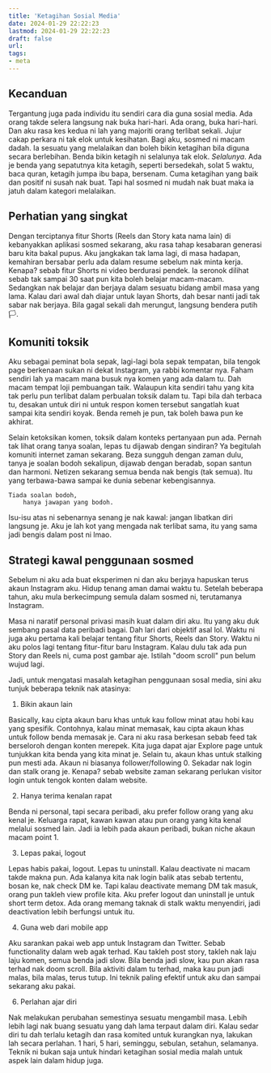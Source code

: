 ```yaml
---
title: 'Ketagihan Sosial Media'
date: 2024-01-29 22:22:23
lastmod: 2024-01-29 22:22:23
draft: false
url:
tags: 
- meta
---
```


## Kecanduan

Tergantung juga pada individu itu sendiri cara dia guna sosial media. Ada orang takde selera langsung nak buka hari-hari. Ada orang, buka hari-hari. Dan aku rasa kes kedua ni lah yang majoriti orang terlibat sekali. Jujur cakap perkara ni tak elok untuk kesihatan. Bagi aku, sosmed ni macam dadah. Ia sesuatu yang melalaikan dan boleh bikin ketagihan bila diguna secara berlebihan. Benda bikin ketagih ni selalunya tak elok. *Selalunya*. Ada je benda yang sepatutnya kita ketagih, seperti bersedekah, solat 5 waktu, baca quran, ketagih jumpa ibu bapa, bersenam. Cuma ketagihan yang baik dan positif ni susah nak buat. Tapi hal sosmed ni mudah nak buat maka ia jatuh dalam kategori melalaikan.

## Perhatian yang singkat

Dengan terciptanya fitur Shorts (Reels dan Story kata nama lain) di kebanyakkan aplikasi sosmed sekarang, aku rasa tahap kesabaran generasi baru kita bakal pupus. Aku jangkakan tak lama lagi, di masa hadapan, kemahiran bersabar perlu ada dalam resume sebelum nak minta kerja. Kenapa? sebab fitur Shorts ni video berdurasi pendek. Ia seronok dilihat sebab tak sampai 30 saat pun kita boleh belajar macam-macam. Sedangkan nak belajar dan berjaya dalam sesuatu bidang ambil masa yang lama. Kalau dari awal dah diajar untuk layan Shorts, dah besar nanti jadi tak sabar nak berjaya. Bila gagal sekali dah merungut, langsung bendera putih 🏳.

## Komuniti toksik

Aku sebagai peminat bola sepak, lagi-lagi bola sepak tempatan, bila tengok page berkenaan sukan ni dekat Instagram, ya rabbi komentar nya. Faham sendiri lah ya macam mana busuk nya komen yang ada dalam tu. Dah macam tempat loji pembuangan taik. Walaupun kita sendiri tahu yang kita tak perlu pun terlibat dalam perbualan toksik dalam tu. Tapi bila dah terbaca tu, desakan untuk diri ni untuk respon komen tersebut sangatlah kuat sampai kita sendiri koyak. Benda remeh je pun, tak boleh bawa pun ke akhirat.

Selain ketoksikan komen, toksik dalam konteks pertanyaan pun ada. Pernah tak lihat orang tanya soalan, lepas tu dijawab dengan sindiran? Ya begitulah komuniti internet zaman sekarang. Beza sungguh dengan zaman dulu, tanya je soalan bodoh sekalipun, dijawab dengan beradab, sopan santun dan harmoni. Netizen sekarang semua benda nak bengis (tak semua). Itu yang terbawa-bawa sampai ke dunia sebenar kebengisannya.

```
Tiada soalan bodoh,
    hanya jawapan yang bodoh.
```

Isu-isu atas ni sebenarnya senang je nak kawal: jangan libatkan diri langsung je. Aku je lah kot yang mengada nak terlibat sama, itu yang sama jadi bengis dalam post ni lmao.

## Strategi kawal penggunaan sosmed

Sebelum ni aku ada buat eksperimen ni dan aku berjaya hapuskan terus akaun Instagram aku. Hidup tenang aman damai waktu tu. Setelah beberapa tahun, aku mula berkecimpung semula dalam sosmed ni, terutamanya Instagram. 

Masa ni naratif personal privasi masih kuat dalam diri aku. Itu yang aku duk sembang pasal data peribadi bagai. Dah lari dari objektif asal lol. Waktu ni juga aku pertama kali belajar tentang fitur Shorts, Reels dan Story. Waktu ni aku polos lagi tentang fitur-fitur baru Instagram. Kalau dulu tak ada pun Story dan Reels ni, cuma post gambar aje. Istilah "doom scroll" pun belum wujud lagi.

Jadi, untuk mengatasi masalah ketagihan penggunaan sosal media, sini aku tunjuk beberapa teknik nak atasinya:

1. Bikin akaun lain

Basically, kau cipta akaun baru khas untuk kau follow minat atau hobi kau yang spesifik. Contohnya, kalau minat memasak, kau cipta akaun khas untuk follow benda memasak je. Cara ni aku rasa berkesan sebab feed tak berseloroh dengan konten merepek. Kita juga dapat ajar Explore page untuk tunjukkan kita benda yang kita minat je. Selain tu, akaun khas untuk stalking pun mesti ada. Akaun ni biasanya follower/following 0. Sekadar nak login dan stalk orang je. Kenapa? sebab website zaman sekarang perlukan visitor login untuk tengok konten dalam website.

2. Hanya terima kenalan rapat

Benda ni personal, tapi secara peribadi, aku prefer follow orang yang aku kenal je. Keluarga rapat, kawan kawan atau pun orang yang kita kenal melalui sosmed lain. Jadi ia lebih pada akaun peribadi, bukan niche akaun macam point 1.

3. Lepas pakai, logout

Lepas habis pakai, logout. Lepas tu uninstall. Kalau deactivate ni macam takde makna pun. Ada kalanya kita nak login balik atas sebab tertentu, bosan ke, nak check DM ke. Tapi kalau deactivate memang DM tak masuk, orang pun takleh view profile kita. Aku prefer logout dan uninstall je untuk short term detox. Ada orang memang taknak di stalk waktu menyendiri, jadi deactivation lebih berfungsi untuk itu. 

4. Guna web dari mobile app

Aku sarankan pakai web app untuk Instagram dan Twitter. Sebab functionality dalam web agak terhad. Kau takleh post story, takleh nak laju laju komen, semua benda jadi slow. Bila benda jadi slow, kau pun akan rasa terhad nak doom scroll. Bila aktiviti dalam tu terhad, maka kau pun jadi malas, bila malas, terus tutup. Ini teknik paling efektif untuk aku dan sampai sekarang aku pakai.

6. Perlahan ajar diri

Nak melakukan perubahan semestinya sesuatu mengambil masa. Lebih lebih lagi nak buang sesuatu yang dah lama terpaut dalam diri. Kalau sedar diri tu dah terlalu ketagih dan rasa komited untuk kurangkan nya, lakukan lah secara perlahan. 1 hari, 5 hari, seminggu, sebulan, setahun, selamanya. Teknik ni bukan saja untuk hindari ketagihan sosial media malah untuk aspek lain dalam hidup juga.

